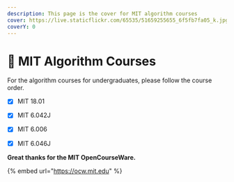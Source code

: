 ```yaml
---
description: This page is the cover for MIT algorithm courses
cover: https://live.staticflickr.com/65535/51659255655_6f5fb7fa05_k.jpg
coverY: 0
---
```


# 🍎 MIT Algorithm Courses

For the algorithm courses for undergraduates, please follow the course order.

* [x] MIT 18.01
* [x] MIT 6.042J
* [x] MIT 6.006
* [x] MIT 6.046J



**Great thanks for the MIT OpenCourseWare.**

{% embed url="https://ocw.mit.edu" %}

